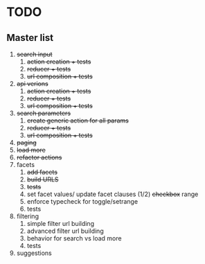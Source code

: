 # TODO

## Master list  
1. ~~search input~~
    1. ~~action creation + tests~~
    2. ~~reducer + tests~~
    3. ~~url composition + tests~~
2. ~~api verions~~
    1. ~~action creation + tests~~
    2. ~~reducer + tests~~
    3. ~~url composition + tests~~
3. ~~search parameters~~
    1. ~~create generic action for all params~~
    2. ~~reducer + tests~~
    3. ~~url composition + tests~~
4. ~~paging~~
5. ~~load more~~
5. ~~refactor actions~~
4. facets
    1. ~~add facets~~
    2. ~~build URLS~~
    3. ~~tests~~
    4. set facet values/ update facet clauses (1/2) ~~checkbox~~ range
    5. enforce typecheck for toggle/setrange
    5. tests
5. filtering
    1. simple filter url building
    2. advanced filter url building
    3. behavior for search vs load more
    4. tests
5. suggestions
